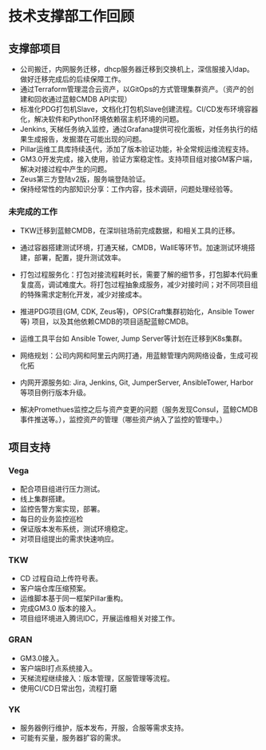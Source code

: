 # 技术支撑部工作回顾

## 支撑部项目

* 公司搬迁，内网服务迁移，dhcp服务器迁移到交换机上，深信服接入ldap。做好迁移完成后的后续保障工作。
* 通过Terraform管理混合云资产，以GitOps的方式管理集群资产。（资产的创建和回收通过蓝鲸CMDB API实现）
* 标准化PDG打包机Slave，文档化打包机Slave创建流程。CI/CD发布环境容器化，解决软件和Python环境依赖宿主机环境的问题。
* Jenkins, 天梯任务纳入监控，通过Grafana提供可视化面板，对任务执行的结果生成报告，发掘潜在可能出现的问题。
* Pillar运维工具库持续迭代，添加了版本验证功能，补全常规运维流程支持。
* GM3.0开发完成，接入使用，验证方案稳定性。支持项目组对接GM客户端，解决对接过程中产生的问题。
* Zeus第三方登陆v2版，服务端登陆验证。
* 保持经常性的内部知识分享：工作内容，技术调研，问题处理经验等。

### 未完成的工作

* TKW迁移到蓝鲸CMDB，在深圳驻场前完成数据，和相关工具的迁移。
* 通过容器搭建测试环境，打通天梯，CMDB，WallE等环节。加速测试环境搭建，部署，配置，提升测试效率。
* 打包过程服务化：打包对接流程耗时长，需要了解的细节多，打包脚本代码重复度高，调试难度大。将打包过程抽象成服务，减少对接时间；对不同项目组的特殊需求定制化开发，减少对接成本。
* 推进PDG项目(GM, CDK, Zeus等)，OPS(Craft集群初始化，Ansible Tower等) 项目，以及其他依赖CMDB的项目适配蓝鲸CMDB。

* 运维工具平台如 Ansible Tower, Jump Server等计划在迁移到K8s集群。
* 网络规划：公司内网和阿里云内网打通，用蓝鲸管理内网网络设备，生成可视化拓
* 内网开源服务如: Jira, Jenkins, Git, JumperServer, AnsibleTower, Harbor 等项目例行版本升级。
* 解决Promethues监控之后与资产变更的问题（服务发现Consul，蓝鲸CMDB事件推送等。），监控资产的管理（哪些资产纳入了监控的管理中。）

## 项目支持

### Vega

* 配合项目组进行压力测试。
* 线上集群搭建。
* 监控告警方案实现，部署。
* 每日的业务监控巡检
* 保证版本发布系统，测试环境稳定。
* 对项目组提出的需求快速响应。

### TKW

* CD 过程自动上传符号表。
* 客户端仓库压缩预案。
* 运维脚本基于同一框架Pillar重构。
* 完成GM3.0 版本的接入。
* 项目组环境进入腾讯IDC，开展运维相关对接工作。

### GRAN

* GM3.0接入。
* 客户端BI打点系统接入。
* 天梯流程继续接入：版本管理，区服管理等流程。
* 使用CI/CD日常出包，流程打磨

### YK

* 服务器例行维护，版本发布，开服，合服等需求支持。
* 可能有买量，服务器扩容的需求。
